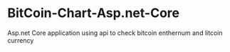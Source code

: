 # BitCoin-Chart-Asp.net-Core
Asp.net Core application using api to check bitcoin enthernum and litcoin currency
